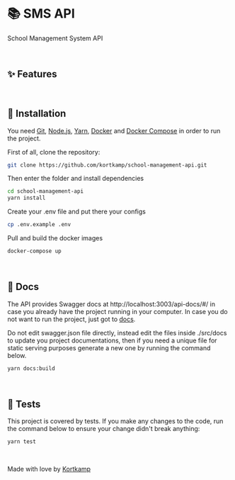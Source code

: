 # :books: SMS API
 School Management System API

<br>

## :sparkles: Features


<br>

## :wrench: Installation
You need [Git](https://git-scm.com/), [Node.js](https://nodejs.org/), [Yarn](https://yarnpkg.com/), [Docker](https://www.docker.com/) and [Docker Compose](https://docs.docker.com/compose/) in order to run the project.

First of all, clone the repository:
```bash
git clone https://github.com/kortkamp/school-management-api.git
```
Then enter the folder and install dependencies
```bash
cd school-management-api
yarn install
```
Create your .env file and put there your configs
```bash
cp .env.example .env
```

Pull and build the docker images
```bash
docker-compose up
```

<br>

## :book: Docs

The API provides Swagger docs at http://localhost:3003/api-docs/#/ in case you already have the project running in your computer. In case you do not want to run the project, just got to [docs](https://kortkamp.github.io/swagger-viewer/?host=https%3A%2F%2Fraw.githubusercontent.com%2Fkortkamp%2Fschool-management-api%2Fmain%2Fsrc%2Fdocs%2Fswagger.json).

Do not edit swagger.json file directly, instead edit the files inside ./src/docs to update you project documentations, then if you need a unique file for static serving purposes generate a new one by running the command below.


```bash
yarn docs:build
```

<br>

## 	:microscope: Tests
This project is covered by tests. If you make any changes to the code, run the command below to ensure your change didn't break anything:

```bash
yarn test
```

<br>

Made with love by [Kortkamp](https://github.com/kortkamp)
